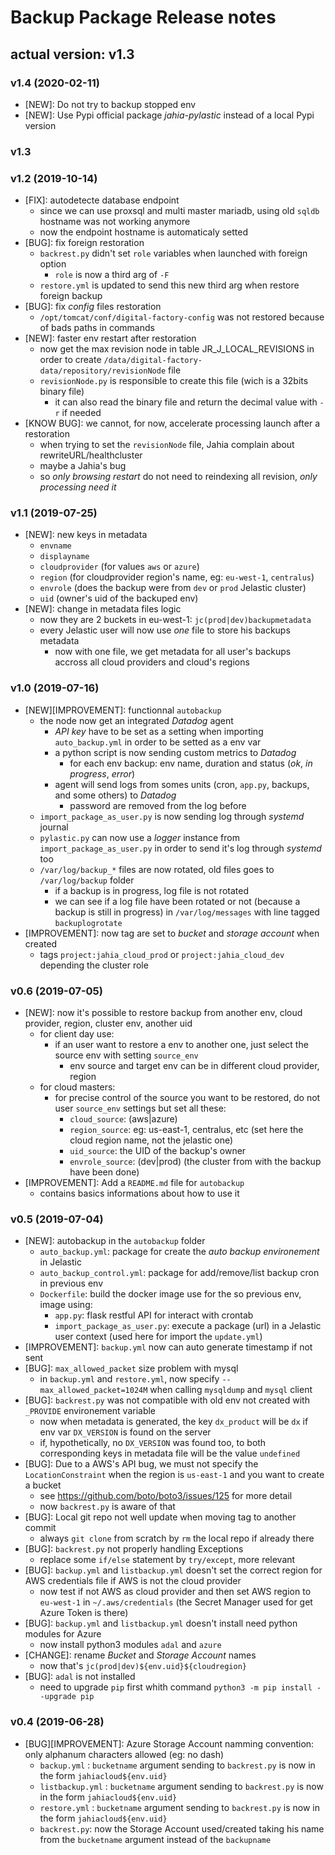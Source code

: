 # Backup Package Release notes

## actual version: v1.3

### v1.4 (2020-02-11)
* [NEW]: Do not try to backup stopped env
* [NEW]: Use Pypi official package *jahia-pylastic* instead of a local Pypi version

### v1.3

### v1.2 (2019-10-14)
* [FIX]: autodetecte database endpoint
    * since we can use proxsql and multi master mariadb, using old `sqldb` hostname was not working anymore
    * now the endpoint hostname is automaticaly setted
* [BUG]: fix foreign restoration
    * `backrest.py` didn't set `role` variables when launched with foreign option
        * `role` is now a third arg of `-F`
    * `restore.yml` is updated to send this new third arg when restore foreign backup
* [BUG]: fix _config_ files restoration
    * `/opt/tomcat/conf/digital-factory-config` was not restored because of bads paths in commands
* [NEW]: faster env restart after restoration
    * now get the max revision node in table JR_J_LOCAL_REVISIONS in order to create `/data/digital-factory-data/repository/revisionNode` file
    * `revisionNode.py` is responsible to create this file (wich is a 32bits binary file)
        * it can also read the binary file and return the decimal value with `-r` if needed
* [KNOW BUG]: we cannot, for now, accelerate processing launch after a restoration
    * when trying to set the `revisionNode` file, Jahia complain about rewriteURL/healthcluster
    * maybe a Jahia's bug
    * so *only browsing restart* do not need to reindexing all revision, *only processing need it*

### v1.1 (2019-07-25)
* [NEW]: new keys in metadata
    * `envname`
    * `displayname`
    * `cloudprovider` (for values `aws` or `azure`)
    * `region` (for cloudprovider region's name, eg: `eu-west-1`, `centralus`)
    * `envrole` (does the backup were from `dev` or `prod` Jelastic cluster)
    * `uid` (owner's uid of the backuped env)
* [NEW]: change in metadata files logic
    * now they are 2 buckets in eu-west-1: `jc(prod|dev)backupmetadata`
    * every Jelastic user will now use *one* file to store his backups metadata
        * now with one file, we get metadata for all user's backups accross all cloud providers and cloud's regions

### v1.0 (2019-07-16)
* [NEW][IMPROVEMENT]: functionnal `autobackup`
    * the node now get an integrated _Datadog_ agent
        * _API key_ have to be set as a setting when importing `auto_backup.yml` in order to be setted as a env var
        * a python script is now sending custom metrics to _Datadog_
            * for each env backup: env name, duration and status (_ok_, _in progress_, _error_)
        * agent will send logs from somes units (cron, `app.py`, backups, and some others) to _Datadog_
            * password are removed from the log before
    * `import_package_as_user.py` is now sending log through _systemd_ journal
    * `pylastic.py` can now use a _logger_ instance from `import_package_as_user.py` in order to send it's log through _systemd_ too
    * `/var/log/backup_*` files are now rotated, old files goes to `/var/log/backup` folder
        * if a backup is in progress, log file is not rotated
        * we can see if a log file have been rotated or not (because a backup is still in progress) in `/var/log/messages` with line tagged `backuplogrotate`
* [IMPROVEMENT]: now tag are set to _bucket_ and _storage account_ when created
    * tags `project:jahia_cloud_prod` or `project:jahia_cloud_dev` depending the cluster role

### v0.6 (2019-07-05)
* [NEW]: now it's possible to restore backup from another env, cloud provider, region, cluster env, another uid
    * for client day use:
        * if an user want to restore a env to another one, just select the source env with setting `source_env`
            * env source and target env can be in different cloud provider, region
    * for cloud masters:
        * for precise control of the source you want to be restored, do not user `source_env` settings but set all these:
            * `cloud_source`: (aws|azure)
            * `region_source`: eg: us-east-1, centralus, etc (set here the cloud region name, not the jelastic one)
            * `uid_source`: the UID of the backup's owner
            * `envrole_source`: (dev|prod) (the cluster from with the backup have been done)
* [IMPROVEMENT]: Add a `README.md` file for `autobackup`
    * contains basics informations about how to use it

### v0.5 (2019-07-04)
* [NEW]: autobackup in the `autobackup` folder
    * `auto_backup.yml`: package for create the _auto backup environement_ in Jelastic
    * `auto_backup_control.yml`: package for add/remove/list backup cron in previous env
    * `Dockerfile`: build the docker image use for the so previous env, image using:
        * `app.py`: flask restful API for interact with crontab
        * `import_package_as_user.py`: execute a package (url) in a Jelastic user context (used here for import the `update.yml`)
* [IMPROVEMENT]: `backup.yml` now can auto generate timestamp if not sent
* [BUG]: `max_allowed_packet` size problem with mysql
    * in `backup.yml` and `restore.yml`, now specify `--max_allowed_packet=1024M` when calling `mysqldump` and `mysql` client
* [BUG]: `backrest.py` was not compatible with old env not created with `_PROVIDE` environement variable
    * now when metadata is generated, the key `dx_product` will be `dx` if env var `DX_VERSION` is found on the server
    * if, hypothetically, no `DX_VERSION` was found too, to both corresponding keys in metadata file will be the value `undefined`
* [BUG]: Due to a AWS's API bug, we must not specify the `LocationConstraint` when the region is `us-east-1` and you want to create a bucket
    * see https://github.com/boto/boto3/issues/125 for more detail
    * now `backrest.py` is aware of that
* [BUG]: Local git repo not well update when moving tag to another commit
    * always `git clone` from scratch by `rm` the local repo if already there
* [BUG]: `backrest.py` not properly handling Exceptions
    * replace some `if/else` statement by `try/except`, more relevant
* [BUG]: `backup.yml` and `listbackup.yml` doesn't set the correct region for AWS credentials file if AWS is not the cloud provider
    * now test if not AWS as cloud provider and then set AWS region to `eu-west-1` in `~/.aws/credentials` (the Secret Manager used for get Azure Token is there)
* [BUG]: `backup.yml` and `listbackup.yml` doesn't install need python modules for Azure
    * now install python3 modules `adal` and `azure`
* [CHANGE]: rename _Bucket_ and _Storage Account_ names
    * now that's `jc(prod|dev)${env.uid}${cloudregion}`
* [BUG]: `adal` is not installed
    * need to upgrade `pip` first whith command `python3 -m pip install --upgrade pip`

### v0.4 (2019-06-28)
* [BUG][IMPROVEMENT]: Azure Storage Account namming convention: only alphanum characters allowed (eg: no dash)
    * `backup.yml` : `bucketname` argument sending to `backrest.py` is now in the form `jahiacloud${env.uid}`
    * `listbackup.yml` : `bucketname` argument sending to `backrest.py` is now in the form `jahiacloud${env.uid}`
    * `restore.yml` : `bucketname` argument sending to `backrest.py` is now in the form `jahiacloud${env.uid}`
    * `backrest.py`: now the Storage Account used/created taking his name from the `bucketname` argument instead of the `backupname`

